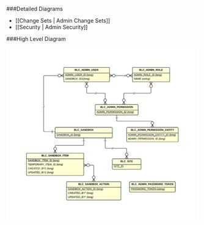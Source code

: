 ###Detailed Diagrams
- [[Change Sets | Admin Change Sets]]
- [[Security | Admin Security]]

###High Level Diagram

![Catalog High Level](images/dataModel/AdminHighLevelERD.png)